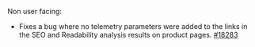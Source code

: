 Non user facing:

* Fixes a bug where no telemetry parameters were added to the links in the SEO and Readability analysis results on product pages.  [#18283](https://github.com/Yoast/wordpress-seo/pull/18283)

